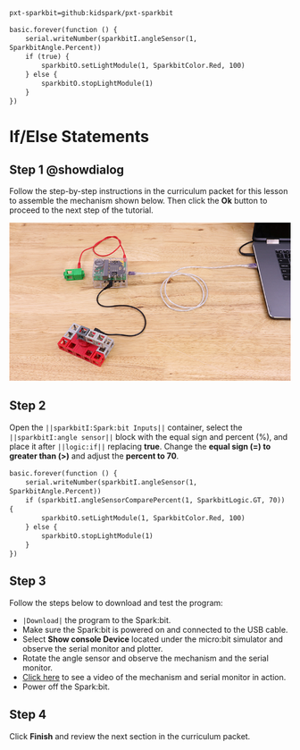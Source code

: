 ```package
pxt-sparkbit=github:kidspark/pxt-sparkbit
```

```template
basic.forever(function () {
    serial.writeNumber(sparkbitI.angleSensor(1, SparkbitAngle.Percent))
    if (true) {
        sparkbitO.setLightModule(1, SparkbitColor.Red, 100)
    } else {
        sparkbitO.stopLightModule(1)
    }
})
```

# If/Else Statements

## Step 1 @showdialog

Follow the step-by-step instructions in the curriculum packet for this lesson to assemble the mechanism shown below. Then click the **Ok** button to proceed to the next step of the tutorial.

![if-else-statements-2](https://raw.githubusercontent.com/KidSpark/tutorials/master/assets/2-3-if-else-statements-2.png)

## Step 2

Open the ``||sparkbitI:Spark:bit Inputs||`` container, select the ``||sparkbitI:angle sensor||`` block with the equal sign and percent (%), and place it after ``||logic:if||`` replacing **true**. Change the **equal sign (=) to greater than (>)** and adjust the **percent to 70**.

```blocks
basic.forever(function () {
    serial.writeNumber(sparkbitI.angleSensor(1, SparkbitAngle.Percent))
    if (sparkbitI.angleSensorComparePercent(1, SparkbitLogic.GT, 70)) {
        sparkbitO.setLightModule(1, SparkbitColor.Red, 100)
    } else {
        sparkbitO.stopLightModule(1)
    }
})
```

## Step 3

Follow the steps below to download and test the program:
* ``|Download|`` the program to the Spark:bit.
* Make sure the Spark:bit is powered on and connected to the USB cable.
* Select **Show console Device** located under the micro:bit simulator and observe the serial monitor and plotter.
* Rotate the angle sensor and observe the mechanism and the serial monitor.
* [Click here](https://youtu.be/T2kGSDISaqw) to see a video of the mechanism and serial monitor in action.
* Power off the Spark:bit.

## Step 4

Click **Finish** and review the next section in the curriculum packet.